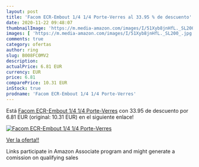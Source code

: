 ```yaml
---
layout: post
title: 'Facom ECR-Embout 1/4 1/4 Porte-Verres al 33.95 % de descuento'
date: 2020-11-22 09:48:07
thumbnailImage: 'https://m.media-amazon.com/images/I/51Xyb8jnHfL._SL200_.jpg'
images: [ 'https://m.media-amazon.com/images/I/51Xyb8jnHfL._SL200_.jpg' ]
comments: true
category: ofertas
author: ring
slug: B008FC0MV2
description:
actualPrice: 6.81 EUR
currency: EUR
price: 6.81
comparePrice: 10.31 EUR
inStock: true
prodname: 'Facom ECR-Embout 1/4 1/4 Porte-Verres'
---
```


Está [Facom ECR-Embout 1/4 1/4 Porte-Verres](https://www.amazon.fr/dp/B008FC0MV2/?tag=tolees0d-21) con 33.95 de descuento por 6.81 EUR (original: 10.31 EUR) en el siguiente enlace!

[![Facom ECR-Embout 1/4 1/4 Porte-Verres](https://m.media-amazon.com/images/I/51Xyb8jnHfL._SL200_.jpg)](https://www.amazon.fr/dp/B008FC0MV2/?tag=tolees0d-21)

[Ver la oferta!!](https://www.amazon.fr/dp/B008FC0MV2/?tag=tolees0d-21)

Links participate in Amazon Associate program and might generate a comission on qualifying sales


